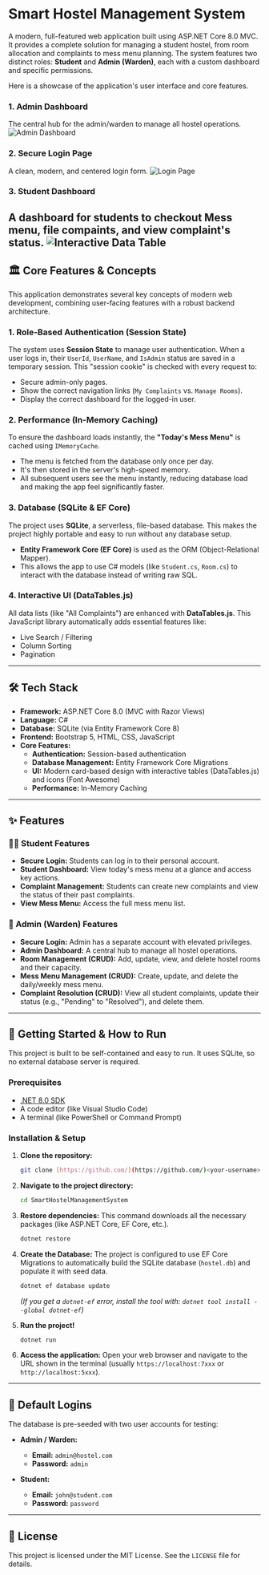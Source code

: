 # Smart Hostel Management System

A modern, full-featured web application built using ASP.NET Core 8.0 MVC. It provides a complete solution for managing a student hostel, from room allocation and complaints to mess menu planning. The system features two distinct roles: **Student** and **Admin (Warden)**, each with a custom dashboard and specific permissions.

Here is a showcase of the application's user interface and core features.

### 1. Admin Dashboard
The central hub for the admin/warden to manage all hostel operations.
![Admin Dashboard](./assets/admin_panel.png)

### 2. Secure Login Page
A clean, modern, and centered login form.
![Login Page](./assets/login_screen.png)

### 3. Student Dashboard
A dashboard for students to checkout Mess menu, file compaints, and view complaint's status.
![Interactive Data Table](./assets/student_screen.png)
---

## 🏛️ Core Features & Concepts

This application demonstrates several key concepts of modern web development, combining user-facing features with a robust backend architecture.

### 1. Role-Based Authentication (Session State)
The system uses **Session State** to manage user authentication. When a user logs in, their `UserId`, `UserName`, and `IsAdmin` status are saved in a temporary session. This "session cookie" is checked with every request to:
* Secure admin-only pages.
* Show the correct navigation links (`My Complaints` vs. `Manage Rooms`).
* Display the correct dashboard for the logged-in user.

### 2. Performance (In-Memory Caching)
To ensure the dashboard loads instantly, the **"Today's Mess Menu"** is cached using `IMemoryCache`.
* The menu is fetched from the database only once per day.
* It's then stored in the server's high-speed memory.
* All subsequent users see the menu instantly, reducing database load and making the app feel significantly faster.

### 3. Database (SQLite & EF Core)
The project uses **SQLite**, a serverless, file-based database. This makes the project highly portable and easy to run without any database setup.
* **Entity Framework Core (EF Core)** is used as the ORM (Object-Relational Mapper).
* This allows the app to use C# models (like `Student.cs`, `Room.cs`) to interact with the database instead of writing raw SQL.

### 4. Interactive UI (DataTables.js)
All data lists (like "All Complaints") are enhanced with **DataTables.js**. This JavaScript library automatically adds essential features like:
* Live Search / Filtering
* Column Sorting
* Pagination

---

## 🛠️ Tech Stack

* **Framework:** ASP.NET Core 8.0 (MVC with Razor Views)
* **Language:** C#
* **Database:** SQLite (via Entity Framework Core 8)
* **Frontend:** Bootstrap 5, HTML, CSS, JavaScript
* **Core Features:**
    * **Authentication:** Session-based authentication
    * **Database Management:** Entity Framework Core Migrations
    * **UI:** Modern card-based design with interactive tables (DataTables.js) and icons (Font Awesome)
    * **Performance:** In-Memory Caching

---

## ✨ Features

### 🧑‍🎓 Student Features
* **Secure Login:** Students can log in to their personal account.
* **Student Dashboard:** View today's mess menu at a glance and access key actions.
* **Complaint Management:** Students can create new complaints and view the status of their past complaints.
* **View Mess Menu:** Access the full mess menu list.

### 👮 Admin (Warden) Features
* **Secure Login:** Admin has a separate account with elevated privileges.
* **Admin Dashboard:** A central hub to manage all hostel operations.
* **Room Management (CRUD):** Add, update, view, and delete hostel rooms and their capacity.
* **Mess Menu Management (CRUD):** Create, update, and delete the daily/weekly mess menu.
* **Complaint Resolution (CRUD):** View all student complaints, update their status (e.g., "Pending" to "Resolved"), and delete them.

---

## 🚀 Getting Started & How to Run

This project is built to be self-contained and easy to run. It uses SQLite, so no external database server is required.

### Prerequisites
* [.NET 8.0 SDK](https://dotnet.microsoft.com/en-us/download/dotnet/8.0)
* A code editor (like Visual Studio Code)
* A terminal (like PowerShell or Command Prompt)

### Installation & Setup

1.  **Clone the repository:**
    ```bash
    git clone [https://github.com/](https://github.com/)<your-username>/SmartHostelManagementSystem.git
    ```

2.  **Navigate to the project directory:**
    ```bash
    cd SmartHostelManagementSystem
    ```

3.  **Restore dependencies:**
    This command downloads all the necessary packages (like ASP.NET Core, EF Core, etc.).
    ```bash
    dotnet restore
    ```

4.  **Create the Database:**
    The project is configured to use EF Core Migrations to automatically build the SQLite database (`hostel.db`) and populate it with seed data.
    ```bash
    dotnet ef database update
    ```
    *(If you get a `dotnet-ef` error, install the tool with: `dotnet tool install --global dotnet-ef`)*

5.  **Run the project!**
    ```bash
    dotnet run
    ```

6.  **Access the application:**
    Open your web browser and navigate to the URL shown in the terminal (usually `https://localhost:7xxx` or `http://localhost:5xxx`).

---

## 🔑 Default Logins

The database is pre-seeded with two user accounts for testing:

* **Admin / Warden:**
    * **Email:** `admin@hostel.com`
    * **Password:** `admin`

* **Student:**
    * **Email:** `john@student.com`
    * **Password:** `password`

---

## 📄 License

This project is licensed under the MIT License. See the `LICENSE` file for details.